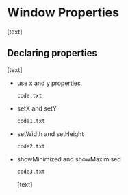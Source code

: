 # Window Properties

[text]



## Declaring properties

[text]

* use x and y properties.
  
  `code.txt`

* setX and setY
  
  `code1.txt`

* setWidth and setHeight
  
  `code2.txt`

* showMinimized and showMaximised
  
  `code3.txt`
  
  [text]
